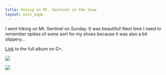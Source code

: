 ```yaml
---
title: Hiking on Mt. Sentinel in the Snow
layout: post_page
---
```


I went hiking on Mt. Sentinel on Sunday. It was beautiful! Next time I need to
remember spikes of some sort for my shoes because it was also a bit slippery...

[Link](https://plus.google.com/photos/117742552926798264702/albums/5841192524613300049?authkey=CNbWmv-O_NTgNg)
to the full album on G+.

![](img/0203131125.jpg)

![](img/0203131135.jpg)
